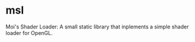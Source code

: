 msl
===

Moi's Shader Loader: A small static library that inplements a simple shader loader for OpenGL.
